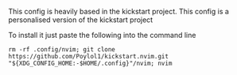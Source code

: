 This config is heavily based in the kickstart project. This config is a personalised version of the kickstart project

To install it just paste the following into the command line
```
rm -rf .config/nvim; git clone https://github.com/Poylol1/kickstart.nvim.git "${XDG_CONFIG_HOME:-$HOME/.config}"/nvim; nvim
```
